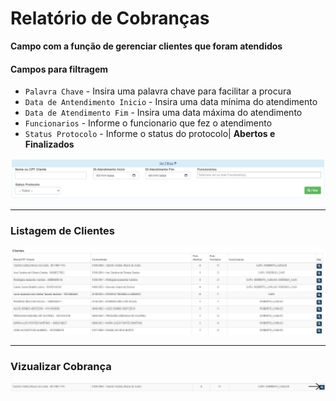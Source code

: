 # Relatório de Cobranças
**Campo com a função de gerenciar clientes que foram atendidos**

#### **Campos para filtragem**

* `Palavra Chave` - Insira uma palavra chave para facilitar a procura
* `Data de Antendimento Inicio` - Insira uma data mínima do atendimento 
* `Data de Atendimento Fim` - Insira uma data máxima do atendimento
* `Funcionarios` - Informe o funcionario que fez o atendimento
* `Status Protocolo` - Informe o status do protocolo| **Abertos e Finalizados**

![](../../img/filtrosAtendimento.png)
***

### **Listagem de Clientes**

![](../../img/listagemClientes.png)
***

### **Vizualizar Cobrança**
![](../../img/vizuCobranca.png)